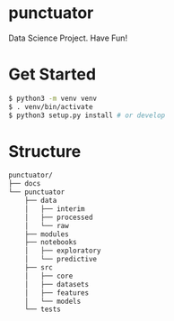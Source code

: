 # punctuator
Data Science Project. Have Fun!

# Get Started 

```bash
$ python3 -m venv venv 
$ . venv/bin/activate
$ python3 setup.py install # or develop
```


# Structure 
```markdown
punctuator/
├── docs
└── punctuator
    ├── data
    │   ├── interim
    │   ├── processed
    │   └── raw
    ├── modules
    ├── notebooks
    │   ├── exploratory
    │   └── predictive
    ├── src
    │   ├── core
    │   ├── datasets
    │   ├── features
    │   └── models
    └── tests
```
